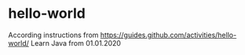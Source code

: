# hello-world
According instructions from https://guides.github.com/activities/hello-world/
Learn Java from 01.01.2020
